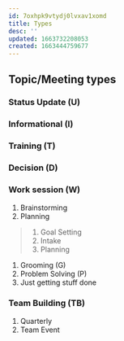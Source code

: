 ```yaml
---
id: 7oxhpk9vtydj0lvxav1xomd
title: Types
desc: ''
updated: 1663732208053
created: 1663444759677
---
```


## Topic/Meeting types
### Status Update (U)
### Informational (I)
### Training (T)
### Decision (D)
### Work session (W)
1. Brainstorming 
1. Planning
> 1. Goal Setting
> 1. Intake 
> 1. Planning 
1. Grooming (G)
1. Problem Solving (P)
1. Just getting stuff done 
### Team Building (TB)
1. Quarterly
1. Team Event
